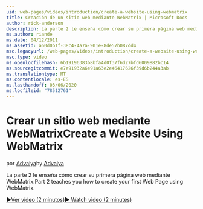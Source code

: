 ```yaml
---
uid: web-pages/videos/introduction/create-a-website-using-webmatrix
title: Creación de un sitio web mediante WebMatrix | Microsoft Docs
author: rick-anderson
description: La parte 2 le enseña cómo crear su primera página web mediante WebMatrix.
ms.author: riande
ms.date: 04/12/2011
ms.assetid: a60d0b1f-38c4-4a7a-901e-8de57b087dd4
msc.legacyurl: /web-pages/videos/introduction/create-a-website-using-webmatrix
msc.type: video
ms.openlocfilehash: 6b19196383b8bfa4d0f37f6d27bfd6009882bc14
ms.sourcegitcommit: e7e91932a6e91a63e2e46417626f39d6b244a3ab
ms.translationtype: MT
ms.contentlocale: es-ES
ms.lasthandoff: 03/06/2020
ms.locfileid: "78512761"
---
```

# <a name="create-a-website-using-webmatrix"></a><span data-ttu-id="fb5f2-103">Crear un sitio web mediante WebMatrix</span><span class="sxs-lookup"><span data-stu-id="fb5f2-103">Create a Website Using WebMatrix</span></span>

<span data-ttu-id="fb5f2-104">por [Advaiya](https://twitter.com/Advaiyasolns)</span><span class="sxs-lookup"><span data-stu-id="fb5f2-104">by [Advaiya](https://twitter.com/Advaiyasolns)</span></span>

<span data-ttu-id="fb5f2-105">La parte 2 le enseña cómo crear su primera página web mediante WebMatrix.</span><span class="sxs-lookup"><span data-stu-id="fb5f2-105">Part 2 teaches you how to create your first Web Page using WebMatrix.</span></span>

[<span data-ttu-id="fb5f2-106">&#9654;Ver vídeo (2 minutos)</span><span class="sxs-lookup"><span data-stu-id="fb5f2-106">&#9654; Watch video (2 minutes)</span></span>](https://channel9.msdn.com/Blogs/ASP-NET-Site-Videos/create-a-website-using-webmatrix)
